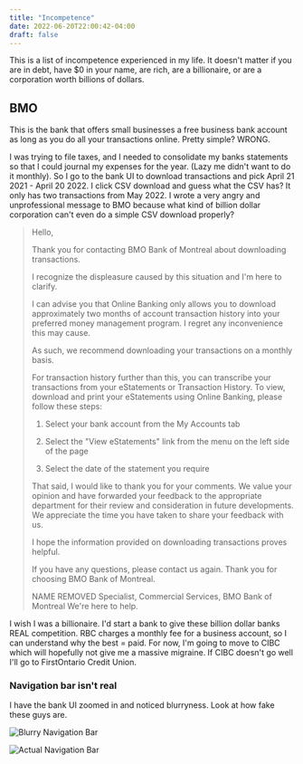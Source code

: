 ```yaml
---
title: "Incompetence"
date: 2022-06-20T22:00:42-04:00
draft: false
---
```


This is a list of incompetence experienced in my life. It doesn't matter if you are in debt, have $0 in your name, are rich,
are a billionaire, or are a corporation worth billions of dollars.

## BMO

This is the bank that offers small businesses a free business bank account as long as you do all your transactions online.
Pretty simple? WRONG.

I was trying to file taxes, and I needed to consolidate my banks statements so that I could journal my expenses for the year.
(Lazy me didn't want to do it monthly). So I go to the bank UI to download transactions and pick April 21 2021 - April 20 2022.
I click CSV download and guess what the CSV has? It only has two transactions from May 2022. I wrote a very angry
and unprofessional message to BMO because what kind of billion dollar corporation can't even do a simple CSV download properly?

> Hello,
>
> Thank you for contacting BMO Bank of Montreal about downloading transactions.
>
> I recognize the displeasure caused by this situation and I'm here to clarify.
>
> I can advise you that Online Banking only allows you to download approximately two months of account transaction history into your preferred money management program. I regret any inconvenience this may cause.
>
> As such, we recommend downloading your transactions on a monthly basis.
>
> For transaction history further than this, you can transcribe your transactions from your eStatements or Transaction History. To view, download and print your eStatements using Online Banking, please follow these steps:
>
> 1. Select your bank account from the My Accounts tab
>
> 2. Select the "View eStatements" link from the menu on the left side of the page
>
> 3. Select the date of the statement you require
>
> That said, I would like to thank you for your comments. We value your opinion and have forwarded your feedback to the appropriate department for their review and consideration in future developments. We appreciate the time you have taken to share your feedback with us.
>
> I hope the information provided on downloading transactions proves helpful.
>
> If you have any questions, please contact us again. Thank you for choosing BMO Bank of Montreal.
>
> NAME REMOVED
> Specialist, Commercial Services, BMO Bank of Montreal
> We're here to help.
>

I wish I was a billionaire. I'd start a bank to give these billion dollar banks REAL competition. RBC charges a monthly fee
for a business account, so I can understand why the best = paid. For now, I'm going to move to CIBC which will hopefully not
give me a massive migraine. If CIBC doesn't go well I'll go to FirstOntario Credit Union.

### Navigation bar isn't real

I have the bank UI zoomed in and noticed blurryness. Look at how fake these guys are.

![Blurry Navigation Bar](/images/incompetence/bmo1.jpg)

![Actual Navigation Bar](/images/incompetence/bmo2.png)
